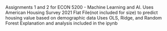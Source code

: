 Assignments 1 and 2 for ECON 5200 - Machine Learning and AI. Uses American Housing Survey 2021 Flat File(not included for size) to predict housing value based on demographic data
Uses OLS, Ridge, and Random Forest 
Explanation and analysis included in the ipynb
